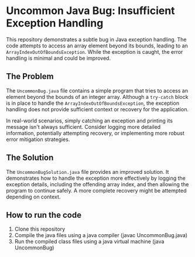 # Uncommon Java Bug: Insufficient Exception Handling

This repository demonstrates a subtle bug in Java exception handling.  The code attempts to access an array element beyond its bounds, leading to an `ArrayIndexOutOfBoundsException`. While the exception is caught, the error handling is minimal and could be improved.

## The Problem

The `UncommonBug.java` file contains a simple program that tries to access an element beyond the bounds of an integer array. Although a `try-catch` block is in place to handle the `ArrayIndexOutOfBoundsException`, the exception handling does not provide sufficient context or recovery for the application.

In real-world scenarios, simply catching an exception and printing its message isn't always sufficient.  Consider logging more detailed information, potentially attempting recovery, or implementing more robust error mitigation strategies.

## The Solution

The `UncommonBugSolution.java` file provides an improved solution.  It demonstrates how to handle the exception more effectively by logging the exception details, including the offending array index, and then allowing the program to continue safely. A more complete recovery might be attempted depending on context.

## How to run the code
1. Clone this repository
2. Compile the java files using a java compiler (javac UncommonBug.java)
3. Run the compiled class files using a java virtual machine (java UncommonBug)